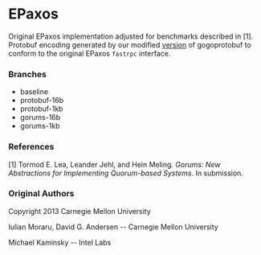 EPaxos
======

Original EPaxos implementation adjusted for benchmarks described in [1].
Protobuf encoding generated by our modified
[version](https://github.com/relab/protobuf/tree/epaxos) of gogoprotobuf to
conform to the original EPaxos `fastrpc` interface.

### Branches

* baseline
* protobuf-16b 
* protobuf-1kb 
* gorums-16b
* gorums-1kb

### References

[1] Tormod E. Lea, Leander Jehl, and Hein Meling. _Gorums: New Abstractions for Implementing Quorum-based Systems_. In submission.

### Original Authors

Copyright 2013 Carnegie Mellon University

Iulian Moraru, David G. Andersen -- Carnegie Mellon University

Michael Kaminsky -- Intel Labs
